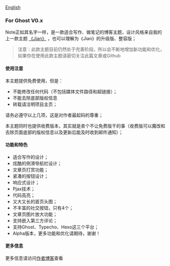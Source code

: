 [English](https://github.com/Weic96/Note-Ghost/blob/master/README-EN)

### For Ghost V0.x


Note正如其名字一样，是一款适合写作、做笔记的博客主题，设计风格来自我的上一款主题 [《Jian》](https://weic96.cn/themes-jian) ，也可以理解为《Jian》的升级版、整容版；

> 注意：此款主题目前仍然处于完善阶段，所以会不断地增加新功能和优化，如果你在使用此款主题请密切关注此篇文章或Github

#### 使用注意


本主题提供免费使用，但是：

* 不能修改任何代码（不包括媒体文件路径和超链接）；
* 不能去除底部版权信息
* 转载请注明项目主页；

请务必遵守以上几项，这是对作者最起码的尊重；

本主题同时也提供收费版本，其实就是卖个不让免费版干的事（收费版可以魔改和去除页面底部的版权信息以及更新后能及时收到邮件通知）；


#### 功能和特色

* 适合写作的设计；
* 炫酷的侧滑导航栏设计；
* 文章页打赏功能；
* 紧凑的按钮设计；
* 响应式设计；
* Pjax技术；
* 代码高亮；
* 又大又长的首页头图；
* 不丰富的社交按钮，只有4个；
* 文章页图片放大功能；
* 支持嵌入第三方评论；
* 支持Ghost、Typecho、Hexo这三个平台；
* Alpha版本，更多功能和优化请期待，谢谢！



#### 更多信息

更多信息请访问[作者博客](https://weic.me/themes-note/)查看
